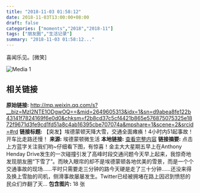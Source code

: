 ```yaml
---
title: "2018-11-03 01:58:12"
date: 2018-11-03T13:00:00+08:00
draft: false
categories: ["moments","2018","2018-11"]
tags: ["朋友圈","生活记录"]
summary: "2018-11-03 01:58:12..."
---
```


喜闻乐见。[微笑]

![Media 1](/Moments/photos/2018-11-03/201811030158120.jpg)

## 相关链接

**原始链接:** http://mp.weixin.qq.com/s?__biz=MzI2NTE1ODgwOQ==&mid=2649605313&idx=1&sn=d9abea8fe122b43141f7824169f6e0d0&chksm=f2b8cd37c5cf4421b865e576875075325e1872f9671d3fe9cd1fd51a8c4ab16395cbe707074a&mpshare=1&scene=2&srcid=#rd
**链接标题:** 【突发】埃德蒙顿天降大雪，交通全面瘫痪！4小时内51起事故！开车比走路还慢！
**来源:** 埃德蒙顿微生活
**本地链接:** [查看完整内容](/link_content/2018/11/2018-11-03-3/link_content/)
**链接摘要:** 点击上方蓝字关注我们哟~仔细看下图，有惊喜！金主大大星期五早上在Anthony Henday Drive发生的一次碰撞引发了高峰时段交通问题今天早上起来，我惊奇地发现朋友圈“下雪了”。而映入眼帘的却不是埃德蒙顿各地优美的雪景，而是一个个交通事故的现场……平时只需要走三分钟的路今天硬是走了三十分钟……还没来得及换上雪胎的司机，侧滑事故屡屡发生。Twitter已经被拥堵在路上因迟到愤怒的民众们炸翻了天...
**包含图片:** 18 张

